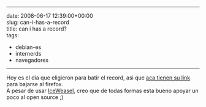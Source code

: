 
---
date: 2008-06-17 12:39:00+00:00  
slug: can-i-has-a-record  
title: can i has a record?  
tags:  
- debian-es  
- internerds  
- navegadores  

---
  
Hoy es el dia que eligieron para batir el record, asi que [aca tienen su link](http://www.mozilla.com/en-US/products/download.html?product=firefox-3.0&os=linux&lang=en-US) para bajarse al firefox.    
A pesar de usar [IceWeasel](http://www.geticeweasel.org/), creo que de todas formas esta bueno apoyar un poco al open source ;)  
